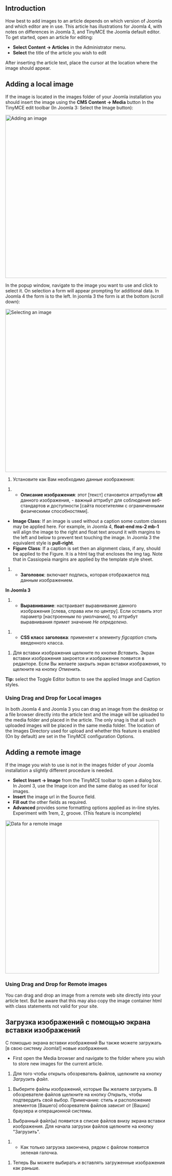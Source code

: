 <!-- Filename: Adding_an_image_to_an_article / Display title: Как добавить изображение в материал -->

## Introduction

How best to add images to an article depends on which version of Joomla
and which editor are in use. This article has illustrations for Joomla
4, with notes on differences in Joomla 3, and TinyMCE the Joomla default
editor. To get started, open an article for editing:

- **Select** **Content **→** Articles** in the Administrator menu.
- **Select** the title of the article you wish to edit

After inserting the article text, place the cursor at the location where
the image should appear.

## Adding a local image

If the image is located in the images folder of your Joomla installation
you should insert the image using the **CMS Content **→** Media** button
In the TinyMCE edit toolbar (In Joomla 3: Select the Image button):

<img
src="https://docs.joomla.org/images/5/5e/Adding-an-image-to-an-article-cms-content-media.png"
decoding="async" data-file-width="1000" data-file-height="508"
width="1000" height="508" alt="Adding an image" />

In the popup window, navigate to the image you want to use and click to
select it. On selection a form will appear prompting for additional
data. In Joomla 4 the form is to the left. In joomla 3 the form is at
the bottom (scroll down):

<img
src="https://docs.joomla.org/images/d/d4/Adding-an-image-to-an-article-selected-image.png"
decoding="async" data-file-width="1000" data-file-height="508"
width="1000" height="508" alt="Selecting an image" />

1.  Установите как Вам необходимо данные изображения:

<!-- -->

1.  - **Описание изображения**: этот \[текст\] становится аттрибутом
      **alt** данного изображения, - важный аттрибут для соблюдения
      веб-стандартов и доступности \[сайта посетителям с ограниченными
      физическими способностями\].

- **Image Class**: If an image is used without a caption some custom
  classes may be applied here. For example, in Joomla 4, **float-end
  ms-2 mb-1** will align the image to the right and float text around it
  with margins to the left and below to prevent text touching the image.
  In Joomla 3 the equivalent style is **pull-right**.
- **Figure Class**: If a caption is set then an alignment class, if any,
  should be applied to the Figure. It is a html tag that encloses the
  img tag. Note that in Cassiopeia margins are applied by the template
  style sheet.

1.  - **Заголовок**: включает подпись, которая отображается под данным
      изображением.

**In Joomla 3**

1.  - **Выравнивание**: настраивает выравнивание данного изображения
      \[слева, справа или по центру\]. Если оставить этот параметр
      \[настроенным по умолчанию\], то аттрибут выравнивания примет
      значение *Не определено*.

<!-- -->

1.  - **CSS класс заголовка**: применяет к элементу *figcaption* стиль
      введенного класса.

<!-- -->

1.  Для вставки изображения щелкните по кнопке *Вставить*. Экран вставки
    изображения закроется и изображение появится в редакторе. Если Вы
    желаете закрыть экран вставки изображения, то щелкните на кнопку
    *Отменить*.

**Tip:** select the Toggle Editor button to see the applied Image and
Caption styles.

### Using Drag and Drop for Local images

In both Joomla 4 and Joomla 3 you can drag an image from the desktop or
a file browser directly into the article text and the image will be
uploaded to the media folder and placed in the article. The only snag is
that all such uploaded images will be placed in the same media folder.
The location of the Images Directory used for upload and whether this
feature is enabled (On by default) are set in the TinyMCE configuration
Options.

## Adding a remote image

If the image you wish to use is not in the images folder of your Joomla
installation a slightly different procedure is needed.

- **Select** **Insert **→** Image** from the TinyMCE toolbar to open a
  dialog box. In Jooml 3, use the Image icon and the same dialog as used
  for local images.
- **Insert** the image url in the Source field.
- **Fill out** the other fields as required.
- **Advanced** provides some formatting options applied as in-line
  styles. Experiment with 1rem, 2, groove. (This feature is incomplete)

<img
src="https://docs.joomla.org/images/3/39/Adding-an-image-to-an-article-insert-edit-image.png"
class="thumbborder" decoding="async" data-file-width="480"
data-file-height="477" width="480" height="477"
alt="Data for a remote image" />

### Using Drag and Drop for Remote images

You can drag and drop an image from a remote web site directly into your
article text. But be aware that this may also copy the image container
html with class statements not valid for your site.

## Загрузка изображений с помощью экрана вставки изображений

С помощью экрана вставки изображений Вы также можете загружать \[в свою
систему Joomla!\] новые изображения.

- First open the Media browser and navigate to the folder where you wish
  to store new images for the current article.

1.  Для того чтобы открыть обозреватель файлов, щелкните на кнопку
    *Загрузить файл*.

<!-- -->

1.  Выберите файлы изображений, которые Вы желаете загрузить. В
    обозревателе файлов щелкните на кнопку *Открыть*, чтобы подтвердить
    свой выбор. Примечание: стиль и расположение элементов \[Вашего\]
    обозревателя файлов зависит от \[Ваших\] браузера и операционной
    системы.

<!-- -->

1.  Выбранный файл(ы) появится в списке файлов внизу экрана вставки
    изображения. Для начала загрузки файлов щелкните на кнопку
    "Загрузить".

<!-- -->

1.  - Как только загрузка закончена, рядом с файлом появится зеленая
      галочка.

<!-- -->

1.  Теперь Вы можете выбирать и вставлять загруженные изображения как
    раньше.
